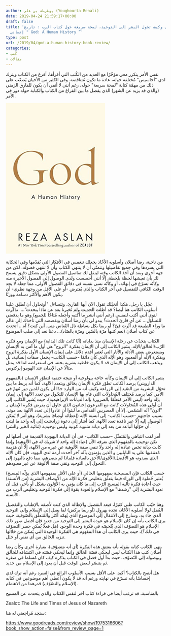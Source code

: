 ```yaml
---
author: يوغرطة بن علي (Youghourta Benali)
date: 2019-04-24 21:59:17+00:00
draft: false
title: 'كيف نشأت الأديان وكيف تحول البشر إلى التوحيد، لمحة سريعة حول كتاب الرب : تاريخ
  إنساني " God: A Human History ”'
type: post
url: /2019/04/god-a-human-history-book-review/
categories:
- كُتب
- مقالات
---
```


نفس الأمر يتكرر معي مؤخّرًا مع العديد من الكُتب التي أقرأها، أفرغ من الكتاب ويترك لدي "أحاسيس" مُختلفة حوله، عادة ما تكون مُتناقضة. وفي الكثير من الأحيان يُصعّب علي ذلك من مهمّة كتابة "لمحة سريعة" حوله، رغم أنني لا أنفي أن يكون للفارق الزمني (والذي قد يزيد عن الشهر) الذي يفصل ما بين الفراغ من الكتاب والكتابة حوله دور في الأمر.




[![](God-A-Human-History.jpg)
](https://www.it-scoop.com/2019/04/god-a-human-history-book-review/god-a-human-history/)




من ناحية، رضا أصلان وأسلوبه الأخّاذ يجعلك تنغمس في الأفكار التي يُقدّمها وفي الحكاية التي يسردها وفي جميع تفاصيلها وتتمنّى أن لا ينتهي الكتاب وأن لا تنتهي فصوله، لكن من جهة أخرى وبعد أن أخذ الكاتب وقته لينقل لك تفاصيل الفصول الأولى بشكل دقيق يسمح لك بأن تعيشها لحظة بلحظة، إلّا أنني أحسست ولدى الوصول إلى الفصول الأخيرة منه وكأنّه تسرّع في إنهائه، أو وكأنّه نسي نفسه في دقائق الفصول الأولى، مما جعله لا يجد الوقت الكافي للتفصيل في آخر الكتاب والذي يُفترض -أو على الأقل من وجهة نظري- أن يكون الأهم والأكثر دسامة ووزنًا.




عجّل يا رجل، هكذا أتخيّلك تقول الآن أيها القارئ، وتتساءل "أوتحاول أن تُطبّق علينا أسلوب الكاتب هنا أيضا؟ قد أطلت الحديث ولم تُخبرنا بعد عن ماذا يتحدث”.… تذكّرت لتوي أنني أكتب لنفسي (رغم أنني أنشر ما أكتبه وأجعله مُتاحًا للجميع) وهو ما يدفعني للتساؤل… عن آي قارئ أتحدث؟ يبدو لي بأن رضا أسلان وبقصصه التي تأخذك إلى عالم ما وراء الطبيعة قد أثّرت فيّ؟ أو ربما بكل بساطة نال النُعاس مني. أين كنت؟ آه… أتحدث عن كتاب أصلان (نعم كتبها مرّة بالسّين ومرّة بالصّاد)… دعنا نعد إلى صلب الموضوع




الكتاب يتحدّث عن رحلة الإنسان منذ بداياته (أيّا كانت تلك البداية) مع الإيمان ومع فكرة الرّب/الخالق/الإله. يشير الكاتب إلى أن الإيمان بفكرة "الروح" هي أول ما آمن به الإنسان ويستعرض بعض الأدلة والآثار التي تُعتبر أقدم دلائل على إيمان الإنسان الأول بفكرة الروح وبفكرة الإله أو المعبود وهو الإله الذي كان دائمًا -حسب الكاتب- يحمل صفات إنسانية، بل ويذهب الكاتب إلى أن الإيمان قد لا يكون خاصّية بشرية بحتة، في استعراضه لما قد يمثل مثالًا عن الإيمان عند الهومو إيركتوس.




يشير الكاتب إلى أن الإيمان وكأنه حاجة بيولوجية أو نتيجة حتمية لتطوّر الإنسان (بالمفهوم الدارويني) يرصد الكاتب تطوّر فكرة الإيمان بخالق وبتعدد الآلهة، كما أنه يربط ما بين تحوّل البشرية من الصّيد إلى الزراعة وكيف أنه من الوارد جدًا أن يكون للدين دور مُهمّ في الأمر. كما يرصد مُختلف المُحاولات التي قام بها الإنسان للتحّول من تعدد الآلهة إلى إيمان بإله واحد (ليس الأمر مُتعلّقا بالضرورة بإله الديانات الإبراهيمية)، حيث يُشير الكاتب إلى أن أولى هذه المُحاولات كانت مع الفرعون إخناتون الذي حاول أن يفرض فكرة الإيمان بـ "آتون" آله الشمّس، إلا أن المصريين القدامى ما لبثوا أن عادوا إلى تعدد الآلهة بعد موته، بسبب حاجتهم -حسب الكاتب- إلى أنسنة الإله (إعطائه أوصافا بشرية)، وهو أمر لا يُمكن الوصول إليه إلّا عبر نافذة تعدد الآلهة. كما أشار إلى دعوة زرادشت إلى إله واحد ما لبثت أن حوّلها أتباعه من بعد إلى ديانة مثنوية كونية وليس توحيدية (ثنائية الخير والشر).




أمر لفت انتباهي والمُتمثّل -حسب الكاتب- في أن الديانة اليهودية القديمة في أصلها لم تكن توحيدية بالمفهوم الذي نعرفه الآن (عبادة إله واحد لا شريك له في الألوهية) وإنما كانت ديانة تخص عبادة إله واحد ولا تنفي صفة الألوهية عن غيره من الآلهة، إلّا أن هزيمة مُعتنقيها على يد البابليين و الذين يؤمنون بآله آخر أحدث أزمة لدى اليهود، فإن كان الإله الذي يعبدونه هو الأفضل/الأقوى/الأحق بالعبادة فلماذا لم ينصرهم، مما دفع باليهود إلى التحول إلى التوحيد ونفي صفة الألوهة عن غير معبودهم.




حسب الكاتب فإن المسيحية بمفهومها الحالي (أو على الأقل بمفهومها الذي يؤلّه المسيح) يُعتبر خُطوة إلى الوراء فيما يتعلّق بتخليص فكرة الإله من الأوصاف البشرية (من الأنسنة) حيث أعادة فكرة تأليه المسيح الرّب إلى ما كان يؤمن به الأوّلون بشكل أو بآخر، قبل أن تعود البشرية إلى "رشدها" مع الإسلام والعودة بقوة إلى فكرة التوحيد وتخليص الرب من الأنسنة.




وهنا خيّب الكاتب ظني كثيرًا، فبعد التفصيل والإطالة الذي كنت لأصفه بالإطناب والتفصيل المُمل لولا أسلوبه الأخّاذ، تجده يهرول (أو ربما يركض) لما يصل إلى الإسلام وإلى التوحيد الذي جاء به، وسارع إلى الانتقال إلى الموضوع الذي يُهمّه أكثر والمُتعلّق بالصّوفية، حيث يرى الكاتب بأنه إن كان الإسلام هو عودة البشر إلى التوحيد من جديد فإن أفضل صور ذلك الإسلام هو التصوّف الذي يُلخصّه في فكرة وحدة الوجود (هل فعلًا يُمكن حصر التصوّف في ذلك؟)، حيث يرى الكاتب أن هذا المفهوم هي الفكرة الوحيدة التي يُمكن من خلالها تنزيه الخالق من أي نقص أو خلل.




ينهي الكاتب كتابه بقوله بأنه يعتنق هذه الفكرة (أي أنه متصوّف)، بعبارة أخرى وكأن رضا أصلان كتب هذا الكتاب ليس ليحكي قصّة الخالق وإنما ليحكي قصّته في اكتشافه للخالق وبوصوله إلى التّصوّف، حيث بدأ أول فصل في الكتاب بذكره كيف كان مُسلما في صغره ثم يتنصّر لبعض الوقت قبل أن يعود إلى الإسلام من جديد.




هل أنصح بالكتاب؟ أكيد. على الأقل بسبب الأسلوب الرائع في السرد رغم أنه ترك لدي إحساسًا بأنه تسرّع في نهايته ورغم أنه قد لا يكون أعطى أهم موضوعين في كتابه (الإسلام والتصّوّف) قدرهما من الاهتمام.




بالمناسبة، قد ترغب أيضا في قراءة كتاب آخر لنفس الكتاب والذي يتحدث عن المسيح




Zealot: The Life and Times of Jesus of Nazareth




ستجد مُراجعتي له هنا:




https://www.goodreads.com/review/show/1975316606?book_show_action=false&from_review_page=1
